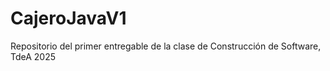 # CajeroJavaV1
Repositorio del primer entregable de la clase de Construcción de Software, TdeA 2025
